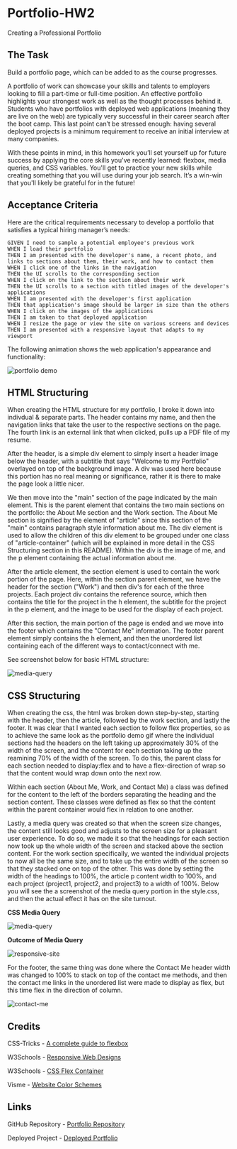 # Portfolio-HW2
Creating a Professional Portfolio

## The Task

Build a portfolio page, which can be added to as the course progresses. 

A portfolio of work can showcase your skills and talents to employers looking to fill a part-time or full-time position. An effective portfolio highlights your strongest work as well as the thought processes behind it. Students who have portfolios with deployed web applications (meaning they are live on the web) are typically very successful in their career search after the boot camp. This last point can’t be stressed enough: having several deployed projects is a minimum requirement to receive an initial interview at many companies. 

With these points in mind, in this homework you’ll set yourself up for future success by applying the core skills you've recently learned: flexbox, media queries, and CSS variables. You'll get to practice your new skills while creating something that you will use during your job search. It’s a win-win that you'll likely be grateful for in the future!

## Acceptance Criteria

Here are the critical requirements necessary to develop a portfolio that satisfies a typical hiring manager’s needs:

```
GIVEN I need to sample a potential employee's previous work
WHEN I load their portfolio
THEN I am presented with the developer's name, a recent photo, and links to sections about them, their work, and how to contact them
WHEN I click one of the links in the navigation
THEN the UI scrolls to the corresponding section
WHEN I click on the link to the section about their work
THEN the UI scrolls to a section with titled images of the developer's applications
WHEN I am presented with the developer's first application
THEN that application's image should be larger in size than the others
WHEN I click on the images of the applications
THEN I am taken to that deployed application
WHEN I resize the page or view the site on various screens and devices
THEN I am presented with a responsive layout that adapts to my viewport
```

The following animation shows the web application's appearance and functionality:

![portfolio demo](./Assets/02-advanced-css-homework-demo.gif)

## HTML Structuring

When creating the HTML structure for my portfolio, I broke it down into indivdual & separate parts. The header contains my name, and then the navigation links that take the user to the respective sections on the page. The fourth link is an external link that when clicked, pulls up a PDF file of my resume. 

After the header, is a simple div element to simply insert a header image below the header, with a subtitle that says "Welcome to my Portfolio" overlayed on top of the background image. A div was used here because this portion has no real meaning or significance, rather it is there to make the page look a little nicer.

We then move into the "main" section of the page indicated by the main element. This is the parent element that contains the two main sections on the portfolio: the About Me section and the Work section. The About Me section is signified by the element of "article" since this section of the "main" contains paragraph style information about me. The div element is used to allow the children of this div element to be grouped under one class of "article-container" (which will be explained in more detail in the CSS Structuring section in this README). Within the div is the image of me, and the p element containing the actual information about me. 

After the article element, the section element is used to contain the work portion of the page. Here, within the section parent element, we have the header for the section ("Work") and then div's for each of the three projects. Each project div contains the reference source, which then contains the title for the project in the h element, the subtitle for the project in the p element, and the image to be used for the display of each project. 

After this section, the main portion of the page is ended and we move into the footer which contains the "Contact Me" information. The footer parent element simply contains the h element, and then the unordered list containing each of the different ways to contact/connect with me. 

See screenshot below for basic HTML structure:

![media-query](./Assets/images/html.png)

## CSS Structuring

When creating the css, the html was broken down step-by-step, starting with the header, then the article, followed by the work section, and lastly the footer. It was clear that I wanted each section to follow flex properties, so as to achieve the same look as the portfolio demo gif where the individual sections had the headers on the left taking up approximately 30% of the width of the screen, and the content for each section taking up the reamining 70% of the width of the screen. To do this, the parent class for each section needed to display:flex and to have a flex-direction of wrap so that the content would wrap down onto the next row. 

Within each section (About Me, Work, and Contact Me) a class was defined for the content to the left of the borders separating the heading and the section content. These classes were defined as flex so that the content within the parent container would flex in relation to one another. 

Lastly, a media query was created so that when the screen size changes, the content still looks good and adjusts to the screen size for a pleasant user experience. To do so, we made it so that the headings for each section now took up the whole width of the screen and stacked above the section content. For the work section specifically, we wanted the individual projects to now all be the same size, and to take up the entire width of the screen so that they stacked one on top of the other. This was done by setting the width of the headings to 100%, the article p content width to 100%, and each project (project1, project2, and project3) to a width of 100%. Below you will see the a screenshot of the media query portion in the style.css, and then the actual effect it has on the site turnout.

**CSS Media Query**

![media-query](./Assets/images/media.png)

**Outcome of Media Query**

![responsive-site](./Assets/images/Responsive.png)

For the footer, the same thing was done where the Contact Me header width was changed to 100% to stack on top of the contact me methods, and then the contact me links in the unordered list were made to display as flex, but this time flex in the direction of column.

![contact-me](./Assets/images/contact-me.png)
## Credits

CSS-Tricks - [A complete guide to flexbox](https://css-tricks.com/snippets/css/a-guide-to-flexbox/ "Flex-box guide")

W3Schools - [Responsive Web Designs](https://www.w3schools.com/css/css_rwd_mediaqueries.asp "Media Queries")

W3Schools - [CSS Flex Container](https://www.w3schools.com/css/css3_flexbox_container.asp "Flex Containers")

Visme - [Website Color Schemes](https://visme.co/blog/website-color-schemes/ "Color Schemes")

## Links

GitHub Repository - [Portfolio Repository](https://github.com/ktrudickm/Portfolio-HW2 "Portfolio Repository")

Deployed Project - [Deployed Portfolio](https://ktrudickm.github.io/Portfolio-HW2/ "Deployed Portfolio")